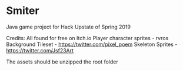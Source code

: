 # Smiter
Java game project for Hack Upstate of Spring 2019

Credits: All found for free on Itch.io
Player character sprites - rvros
Background Tileset - https://twitter.com/pixel_poem
Skeleton Sprites - https://twitter.com/Jsf23Art

The assets should be unzipped the root folder
